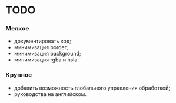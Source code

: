 # TODO

### Мелкое

* документировать код;
* минимизация border;
* минимизация background;
* минимизация rgba и hsla.

### Крупное

* добавить возможность глобального управления обработкой;
* руководства на английском.
